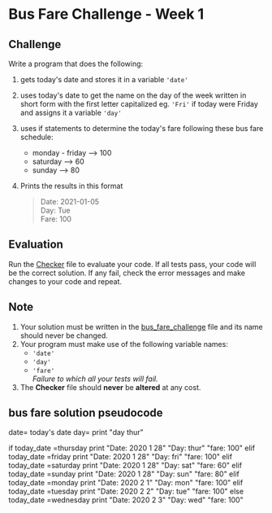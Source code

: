 # Bus Fare Challenge - Week 1

## Challenge

Write a program that does the following:

1. gets today's date and stores it in a variable `'date'`
2. uses today's date to get the name on the day of the week written in short form with the first letter capitalized eg. `'Fri'` if today were Friday and assigns it a variable `'day'`
3. uses if statements to determine the today's fare following these bus fare schedule:

   - monday - friday --> 100
   - saturday --> 60
   - sunday --> 80
4. Prints the results in this format  
    >Date:    2021-01-05  
    >Day:     Tue  
    >Fare:    100  

## Evaluation

Run the [Checker](checker.py) file to evaluate your code. If all tests pass, your code will be the correct solution. If any fail, check the error messages and make changes to your code and repeat.

## Note

1. Your solution must be written in the [bus_fare_challenge](bus_fare_challenge.py) file and its name should never be changed.  
2. Your program must make use of the following variable names:
   - `'date'`
   - `'day'`
   - `'fare'`  
*Failure to which all your tests will fail.*  
3. The **Checker** file should **never** be **altered** at any cost.


## bus fare solution pseudocode

date= today's date
day= print "day thur"

if today_date =thursday
print "Date: 2020 1 28"
      "Day: thur"
      "fare: 100"
elif today_date =friday
print "Date: 2020 1 28"
      "Day: fri"
      "fare: 100"
elif today_date =saturday
print "Date: 2020 1 28"
      "Day: sat"
      "fare: 60"
elif today_date =sunday
print "Date: 2020 1 28"
      "Day: sun"
      "fare: 80"
elif today_date =monday
print "Date: 2020 2 1"
      "Day: mon"
      "fare: 100"
elif today_date =tuesday
print "Date: 2020 2 2"
      "Day: tue"
      "fare: 100"
else today_date =wednesday
print "Date: 2020 2 3"
      "Day: wed"
      "fare: 100"


